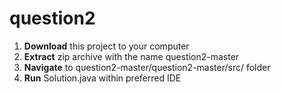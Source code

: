 # question2

1. **Download** this project to your computer
2. **Extract** zip archive with the name question2-master
3. **Navigate** to question2-master/question2-master/src/ folder
4. **Run** Solution.java within preferred IDE
